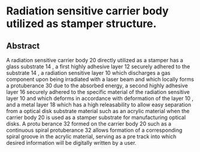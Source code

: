 # Radiation sensitive carrier body utilized as stamper structure.

## Abstract
A radiation sensitive carrier body 20 directly utilized as a stamper has a glass substrate 14 , a first highly adhesive layer 12 securely adhered to the substrate 14 , a radiation sensitive layer 10 which discharges a gas component upon being irradiated with a laser beam and which locally forms a protuberance 30 due to the absorbed energy, a second highly adhesive layer 16 securely adhered to the specific material of the radiation sensitive layer 10 and which deforms in accordance with deformation of the layer 10 , and a metal layer 18 which has a high releasability to allow easy separation from a optical disk substrate material such as an acrylic material when the carrier body 20 is used as a stamper substrate for manufacturing optical disks. A protu berance 32 formed on the carrier body 20 such as a continuous spiral protuberance 32 allows formation of a corresponding spiral groove in the acrylic material, serving as a pre track into which desired information will be digitally written by a user.